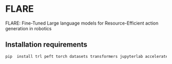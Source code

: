 # FLARE
FLARE: Fine-Tuned Large language models for Resource-Efficient action generation in robotics


## Installation requirements
```bash
pip  install trl peft torch datasets transformers jupyterlab accelerate tiktoken matplotlib bitsandbytes evaluate scikit-learn
```
